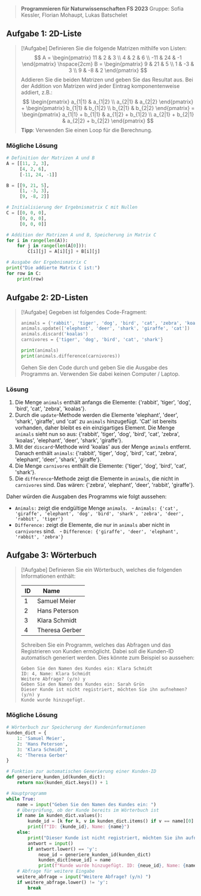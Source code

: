 > **Programmieren für Naturwissenschaften FS 2023**
> Gruppe: Sofia Kessler, Florian Mohaupt, Lukas Batschelet

## Aufgabe 1: 2D-Liste

> [!Aufgabe]
> Definieren Sie die folgende Matrizen mithilfe von Listen:
> $$ A =  \begin{pmatrix} 11 & 2 & 3 \\ 4 & 2 & 6 \\ -11 & 24 & -1 \end{pmatrix} \hspace{2cm} B = \begin{pmatrix} 9 & 21 & 5 \\ 1 & -3 & 3 \\ 9 & -8 & 2 \end{pmatrix} $$
> Addieren Sie die beiden Matrizen und geben Sie das Resultat aus. Bei der Addition von Matrizen wird jeder Eintrag komponentenweise addiert, z.B.:
> $$ \begin{pmatrix} a_{1|1} & a_{1|2} \\ a_{2|1} & a_{2|2} \end{pmatrix} + \begin{pmatrix} b_{1|1} & b_{1|2} \\ b_{2|1} & b_{2|2} \end{pmatrix} = \begin{pmatrix} a_{1|1} + b_{1|1} & a_{1|2} + b_{1|2} \\ a_{2|1} + b_{2|1} & a_{2|2} + b_{2|2} \end{pmatrix} $$
> **Tipp**: Verwenden Sie einen Loop für die Berechnung.

### Mögliche Lösung

```python
# Definition der Matrizen A und B
A = [[11, 2, 3],
     [4, 2, 6],
     [-11, 24, -1]]

B = [[9, 21, 5],
     [1, -3, 3],
     [9, -8, 2]]

# Initialisierung der Ergebnismatrix C mit Nullen
C = [[0, 0, 0],
     [0, 0, 0],
     [0, 0, 0]]

# Addition der Matrizen A und B, Speicherung in Matrix C
for i in range(len(A)):
    for j in range(len(A[0])):
        C[i][j] = A[i][j] + B[i][j]

# Ausgabe der Ergebnismatrix C
print("Die addierte Matrix C ist:")
for row in C:
    print(row)
```

<div style="page-break-after: always;"></div>

## Aufgabe 2: 2D-Listen

> [!Aufgabe]
> Gegeben ist folgendes Code-Fragment:
>
> ```python
> animals = {'rabbit', 'tiger', 'dog', 'bird', 'cat', 'zebra', 'koalas'}
> animals.update(['elephant', 'deer', 'shark', 'giraffe', 'cat'])
> animals.discard('koalas')
> carnivores = {'tiger', 'dog', 'bird', 'cat', 'shark'}
>
> print(animals)
> print(animals.difference(carnivores))
> ```
>
> Gehen Sie den Code durch und geben Sie die Ausgabe des Programms an. Verwenden Sie dabei keinen Computer / Laptop.

### Lösung

1. Die Menge `animals` enthält anfangs die Elemente: {'rabbit', 'tiger', 'dog', 'bird', 'cat', 'zebra', 'koalas'}.
2. Durch die `update`-Methode werden die Elemente 'elephant', 'deer', 'shark', 'giraffe', und 'cat' zu `animals` hinzugefügt. 'Cat' ist bereits vorhanden, daher bleibt es ein einzigartiges Element. Die Menge `animals` sieht nun so aus: {'rabbit', 'tiger', 'dog', 'bird', 'cat', 'zebra', 'koalas', 'elephant', 'deer', 'shark', 'giraffe'}.
3. Mit der `discard`-Methode wird 'koalas' aus der Menge `animals` entfernt. Danach enthält `animals`: {'rabbit', 'tiger', 'dog', 'bird', 'cat', 'zebra', 'elephant', 'deer', 'shark', 'giraffe'}.
4. Die Menge `carnivores` enthält die Elemente: {'tiger', 'dog', 'bird', 'cat', 'shark'}.
5. Die `difference`-Methode zeigt die Elemente in `animals`, die nicht in `carnivores` sind. Das wären: {'zebra', 'elephant', 'deer', 'rabbit', 'giraffe'}.

Daher würden die Ausgaben des Programms wie folgt aussehen:

- `Animals:` zeigt die endgültige Menge `animals`.
  - `Animals: {'cat', 'giraffe', 'elephant', 'dog', 'bird', 'shark', 'zebra', 'deer', 'rabbit', 'tiger'}`
- `Difference:` zeigt die Elemente, die nur in `animals` aber nicht in `carnivores` sind.
  - `Difference: {'giraffe', 'deer', 'elephant', 'rabbit', 'zebra'}`

<div style="page-break-after: always;"></div>

## Aufgabe 3: Wörterbuch

> [!Aufgabe]
> Definieren Sie ein Wörterbuch, welches die folgenden Informationen enthält:
>
> | ID | Name           |
> |----|----------------|
> | 1  | Samuel Meier   |
> | 2  | Hans Peterson  |
> | 3  | Klara Schmidt  |
> | 4  | Theresa Gerber |
>
> Schreiben Sie ein Programm, welches das Abfragen und das Registrieren von Kunden ermöglicht. Dabei soll die Kunden-ID automatisch generiert werden. Dies könnte zum Beispiel so aussehen:
>
> ```
> Geben Sie den Namen des Kundes ein: Klara Schmidt
> ID: 4, Name: Klara Schmidt
> Weitere Abfrage? (y/n) y
> Geben Sie den Namen des Kundes ein: Sarah Grün
> Dieser Kunde ist nicht registriert, möchten Sie ihn aufnehmen? (y/n) y
> Kunde wurde hinzugefügt.
> ```

### Mögliche Lösung

```python
# Wörterbuch zur Speicherung der Kundeninformationen
kunden_dict = {
    1: 'Samuel Meier',
    2: 'Hans Peterson',
    3: 'Klara Schmidt',
    4: 'Theresa Gerber'
}

# Funktion zur automatischen Generierung einer Kunden-ID
def generiere_kunden_id(kunden_dict):
    return max(kunden_dict.keys()) + 1

# Hauptprogramm
while True:
    name = input("Geben Sie den Namen des Kundes ein: ")
    # Überprüfung, ob der Kunde bereits im Wörterbuch ist
    if name in kunden_dict.values():
        kunde_id = [k for k, v in kunden_dict.items() if v == name][0]
        print(f"ID: {kunde_id}, Name: {name}")
    else:
        print("Dieser Kunde ist nicht registriert, möchten Sie ihn aufnehmen? (y/n)")
        antwort = input()
        if antwort.lower() == 'y':
            neue_id = generiere_kunden_id(kunden_dict)
            kunden_dict[neue_id] = name
            print(f"Kunde wurde hinzugefügt. ID: {neue_id}, Name: {name}")
    # Abfrage für weitere Eingabe
    weitere_abfrage = input("Weitere Abfrage? (y/n) ")
    if weitere_abfrage.lower() != 'y':
        break
```